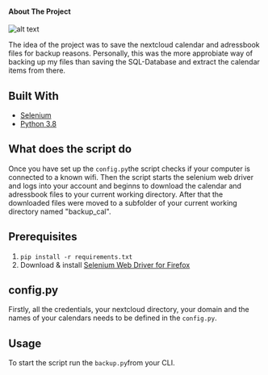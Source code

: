 #### About The Project

![alt text](https://github.com/marwonn/nextcloud_calendar_adressbook_backup_tool/blob/master/img/1.JPG)

The idea of the project was to save the nextcloud calendar and adressbook files for backup reasons. Personally, this was the more approbiate way of backing up my files than saving the SQL-Database and extract the calendar items from there. 


## Built With

* [Selenium](https://www.selenium.dev/)
* [Python 3.8](https://www.python.org/)


## What does the script do

Once you have set up the ```config.py```the script checks if your computer is connected to a known wifi. Then the script starts the selenium web driver and logs into your account and beginns to download the calendar and adressbook files to your current working directory. After that the downloaded files were moved to a subfolder of your current working directory named "backup_cal".

## Prerequisites

1. ```pip install -r requirements.txt```
2. Download & install [Selenium Web Driver for Firefox](https://github.com/mozilla/geckodriver/releases)

## config.py

Firstly, all the credentials, your nextcloud directory, your domain and the names of your calendars needs to be defined in the ```config.py```.


## Usage

To start the script run the ```backup.py```from your CLI.





